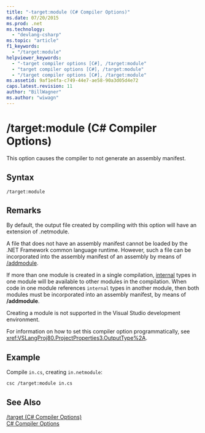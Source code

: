 ```yaml
---
title: "-target:module (C# Compiler Options)"
ms.date: 07/20/2015
ms.prod: .net
ms.technology: 
  - "devlang-csharp"
ms.topic: "article"
f1_keywords: 
  - "/target:module"
helpviewer_keywords: 
  - "-target compiler options [C#], /target:module"
  - "target compiler options [C#], /target:module"
  - "/target compiler options [C#], /target:module"
ms.assetid: 9af1e4fa-c749-44e7-ae58-90a3d05d4e72
caps.latest.revision: 11
author: "BillWagner"
ms.author: "wiwagn"
---
```

# /target:module (C# Compiler Options)
This option causes the compiler to not generate an assembly manifest.  
  
## Syntax  
  
```console  
/target:module  
```  
  
## Remarks  
 By default, the output file created by compiling with this option will have an extension of .netmodule.  
  
 A file that does not have an assembly manifest cannot be loaded by the .NET Framework common language runtime. However, such a file can be incorporated into the assembly manifest of an assembly by means of [/addmodule](../../../csharp/language-reference/compiler-options/addmodule-compiler-option.md).  
  
 If more than one module is created in a single compilation, [internal](../../../csharp/language-reference/keywords/internal.md) types in one module will be available to other modules in the compilation. When code in one module references `internal` types in another module, then both modules must be incorporated into an assembly manifest, by means of **/addmodule**.  
  
 Creating a module is not supported in the Visual Studio development environment.  
  
 For information on how to set this compiler option programmatically, see <xref:VSLangProj80.ProjectProperties3.OutputType%2A>.  
  
## Example  
 Compile `in.cs`, creating `in.netmodule`:  
  
```console  
csc /target:module in.cs  
```  
  
## See Also  
 [/target (C# Compiler Options)](../../../csharp/language-reference/compiler-options/target-compiler-option.md)   
 [C# Compiler Options](../../../csharp/language-reference/compiler-options/index.md)
